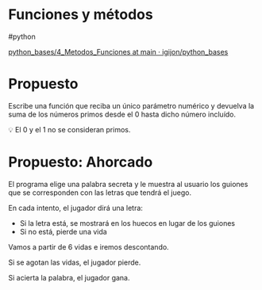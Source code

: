 # Funciones y métodos

#python 


[python_bases/4_Metodos_Funciones at main · igijon/python_bases](https://github.com/igijon/python_bases/tree/main/4_Metodos_Funciones)

# Propuesto

Escribe una función que reciba un único parámetro numérico y devuelva la suma de los números primos desde el 0 hasta dicho número incluído.

<aside>
💡 El 0 y el 1 no se consideran primos.

</aside>

# Propuesto: Ahorcado

El programa elige una palabra secreta y le muestra al usuario los guiones que se corresponden con las letras que tendrá el juego.

En cada intento, el jugador dirá una letra:

- Si la letra está, se mostrará en los huecos en lugar de los guiones
- Si no está, pierde una vida

Vamos a partir de 6 vidas e iremos descontando.

Si se agotan las vidas, el jugador pierde.

Si acierta la palabra, el jugador gana.